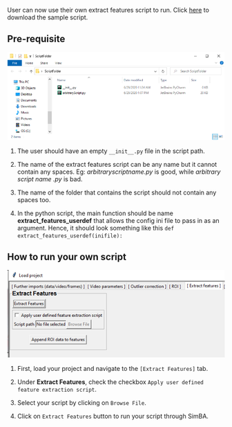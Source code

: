 User can now use their own extract features script to run. Click [here](https://osf.io/cmkub/) to download the sample script.

## Pre-requisite

![](/images/effolder.PNG)

1. The user should have an empty `__init__.py` file in the script path.

2. The name of the extract features script can be any name but it cannot contain any spaces. Eg: *arbitraryscriptname.py* is good, while *arbitrary script name .py* is bad.

3. The name of the folder that contains the script should not contain any spaces too.

4. In the python script, the main function should be name **extract_features_userdef** that allows the config ini file to pass in as an argument. Hence,
it should look something like this `def extract_features_userdef(inifile):`

## How to run your own script

![](/images/extractfusrdef.PNG)

1. First, load your project and navigate to the `[Extract Features]` tab.

2. Under **Extract Features**, check the checkbox `Apply user defined feature extraction script`.

3. Select your script by clicking on `Browse File`.

4. Click on `Extract Features` button to run your script through SimBA.

